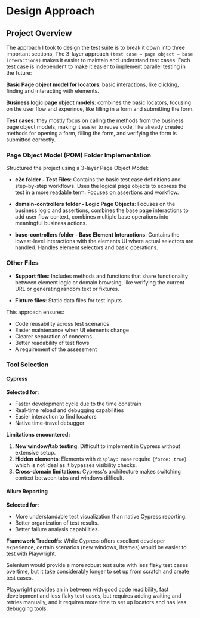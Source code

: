 # Design Approach

## Project Overview
The approach I took to design the test suite  is to break it down into three important sections,
The 3-layer approach `(test case → page object → base interactions)` makes it easier to maintain and understand test cases.
Each test case is independent to make it easier to implement parallel testing in the future:

**Basic Page object model for locators**: basic interactions, like clicking, finding and interacting with elements.

**Business logic page object models**: combines the basic locators, focusing on the user flow and experince, like filling in a form and submitting the form.

**Test cases**: they mostly focus on calling the methods from the business page object models, making it easier to reuse code, like already created methods for opening a form, filling the form, and verifying the form is submitted correctly.

### Page Object Model (POM) Folder Implementation

Structured the project using a 3-layer Page Object Model:
- **e2e folder - Test Files**: Contains the basic test case definitions and step-by-step workflows.
Uses the logical page objects to express the test in a more readable term.
Focuses on assertions and workflow.

- **domain-controllers folder - Logic Page Objects**: Focuses on the business logic and assertions, combines the base page interactions to add user flow context, combines multiple base operations into meaningful business actions.

- **base-controllers folder - Base Element Interactions**: Contains the lowest-level interactions with the elements UI where actual selectors are handled. Handles element selectors and basic operations.

### Other Files
- **Support files**: Includes methods and functions that share functionality between element logic or domain browsing, like verifying the current URL or generating random text or fixtures.

- **Fixture files**: Static data files for test inputs

This approach ensures:
- Code reusability across test scenarios
- Easier maintenance when UI elements change
- Clearer separation of concerns
- Better readability of test flows
- A requirement of the assessment

### Tool Selection

#### **Cypress**
**Selected for:**
- Faster development cycle due to the time constrain
- Real-time reload and debugging capabilities
- Easier interaction to find locators
- Native time-travel debugger

**Limitations encountered:**
1. **New window/tab testing**: Difficult to implement in Cypress without extensive setup.
2. **Hidden elements**: Elements with `display: none` require `{force: true}` which is not ideal as it bypasses visibility checks.
3. **Cross-domain limitations**: Cypress's architecture makes switching context between tabs and windows difficult.

#### **Allure Reporting**
**Selected for:**
- More understandable test visualization than native Cypress reporting.
- Better organization of test results.
- Better failure analysis capabilities.


**Framework Tradeoffs**: 
While Cypress offers excellent developer experience, certain scenarios (new windows, iframes) would be easier to test with Playwright.

Selenium would provide a more robust test suite with less flaky test cases overtime, but it take considerably longer to set up from scratch and create test cases.

Playwright provides an in between with good code readibility, fast development and less flaky test cases, but requires adding waiting and retries manually, and it requires more time to set up locators and has less debugging tools.




